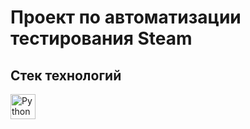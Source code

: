 # Проект по автоматизации тестирования Steam

## Стек технологий 
<img align="center" src="https://cdn.jsdelivr.net/gh/devicons/devicon@latest/icons/python/python-original-wordmark.svg" width="40" height="40" alt="Python"/>

